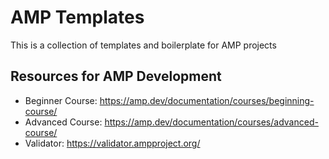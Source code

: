 # AMP Templates
This is a collection of templates and boilerplate for AMP projects

## Resources for AMP Development
- Beginner Course: https://amp.dev/documentation/courses/beginning-course/
- Advanced Course: https://amp.dev/documentation/courses/advanced-course/
- Validator: https://validator.ampproject.org/
